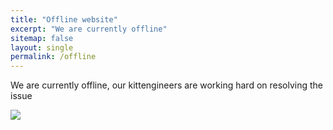 ```yaml
---
title: "Offline website"
excerpt: "We are currently offline"
sitemap: false
layout: single
permalink: /offline
---
```


We are currently offline, our kittengineers are working hard on resolving the issue 

<img src="/assets/images/offline.gif" />